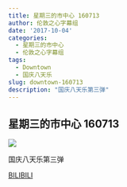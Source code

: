 ```yaml
---
title: 星期三的市中心 160713
author: 伦敦之心字幕组
date: '2017-10-04'
categories:
  - 星期三的市中心
  - 伦敦之心字幕组
tags:
  - Downtown
  - 国庆八天乐
slug: downtown-160713
description: "国庆八天乐第三弹"
---
```


## 星期三的市中心 160713

![](https://wx1.sinaimg.cn/mw1024/a5ffaf9bgy1fk3ye17bwaj20dc08cjrv.jpg)

国庆八天乐第三弹

[BILIBILI](https://www.bilibili.com/video/av14999809/)

